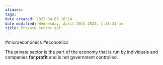 ```yaml
---
aliases: 
tags: 
date created: 2022-04-03 16:14
date modified: Wednesday, April 20th 2022, 1:48:31 am
title: Private Sector def.
---
```


#microeconomics #economics

The private sector is the part of the economy that is run by individuals and companies **for profit** and is not government controlled.
